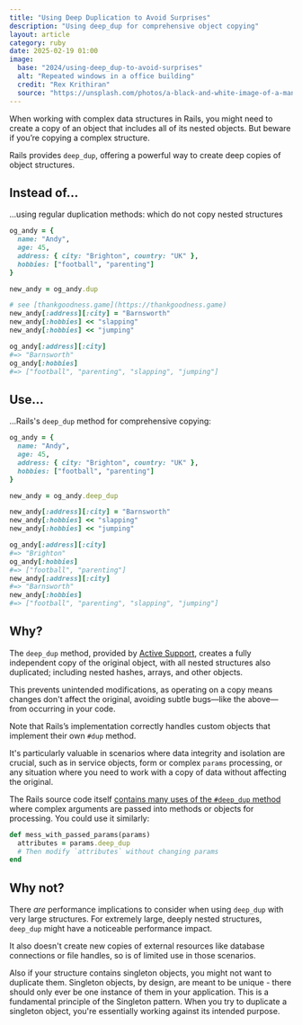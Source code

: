 ```yaml
---
title: "Using Deep Duplication to Avoid Surprises"
description: "Using deep_dup for comprehensive object copying"
layout: article
category: ruby
date: 2025-02-19 01:00
image:
  base: "2024/using-deep_dup-to-avoid-surprises"
  alt: "Repeated windows in a office building"
  credit: "Rex Krithiran"
  source: "https://unsplash.com/photos/a-black-and-white-image-of-a-mans-face-DkU8j3N4xak"
---
```


When working with complex data structures in Rails, you might need to create a copy of an object that includes all of its nested objects. But beware if you’re copying a complex structure.

Rails provides `deep_dup`, offering a powerful way to create deep copies of object structures.

## Instead of…

...using regular duplication methods: which do not copy nested structures

```ruby
og_andy = {
  name: "Andy",
  age: 45,
  address: { city: "Brighton", country: "UK" },
  hobbies: ["football", "parenting"]
}

new_andy = og_andy.dup

# see [thankgoodness.game](https://thankgoodness.game)
new_andy[:address][:city] = "Barnsworth"
new_andy[:hobbies] << "slapping"
new_andy[:hobbies] << "jumping"

og_andy[:address][:city]
#=> "Barnsworth"
og_andy[:hobbies]
#=> ["football", "parenting", "slapping", "jumping"]
```

## Use…

...Rails's `deep_dup` method for comprehensive copying:

```ruby
og_andy = {
  name: "Andy",
  age: 45,
  address: { city: "Brighton", country: "UK" },
  hobbies: ["football", "parenting"]
}

new_andy = og_andy.deep_dup

new_andy[:address][:city] = "Barnsworth"
new_andy[:hobbies] << "slapping"
new_andy[:hobbies] << "jumping"

og_andy[:address][:city]
#=> "Brighton"
og_andy[:hobbies]
#=> ["football", "parenting"]
new_andy[:address][:city]
#=> "Barnsworth"
new_andy[:hobbies]
#=> ["football", "parenting", "slapping", "jumping"]
```

## Why?

The `deep_dup` method, provided by [Active Support](https://api.rubyonrails.org/classes/ActiveSupport.html), creates a fully independent copy of the original object, with all nested structures also duplicated; including nested hashes, arrays, and other objects.

This prevents unintended modifications, as operating on a copy means changes don't affect the original, avoiding subtle bugs—like the above—from occurring in your code.

Note that Rails’s implementation correctly handles custom objects that implement their own `#dup` method.

It's particularly valuable in scenarios where data integrity and isolation are crucial, such as in service objects, form or complex `params` processing, or any situation where you need to work with a copy of data without affecting the original.

The Rails source code itself [contains many uses of the `#deep_dup` method](https://github.com/search?q=repo%3Arails%2Frails%20deep_dup&type=code) where complex arguments are passed into methods or objects for processing. You could use it similarly:

```ruby
def mess_with_passed_params(params)
  attributes = params.deep_dup
  # Then modify `attributes` without changing params
end
```

## Why not?

There _are_ performance implications to consider when using `deep_dup` with very large structures. For extremely large, deeply nested structures, `deep_dup` might have a noticeable performance impact.

It also doesn't create new copies of external resources like database connections or file handles, so is of limited use in those scenarios.

Also if your structure contains singleton objects, you might not want to duplicate them. Singleton objects, by design, are meant to be unique - there should only ever be one instance of them in your application. This is a fundamental principle of the Singleton pattern. When you try to duplicate a singleton object, you're essentially working against its intended purpose.
